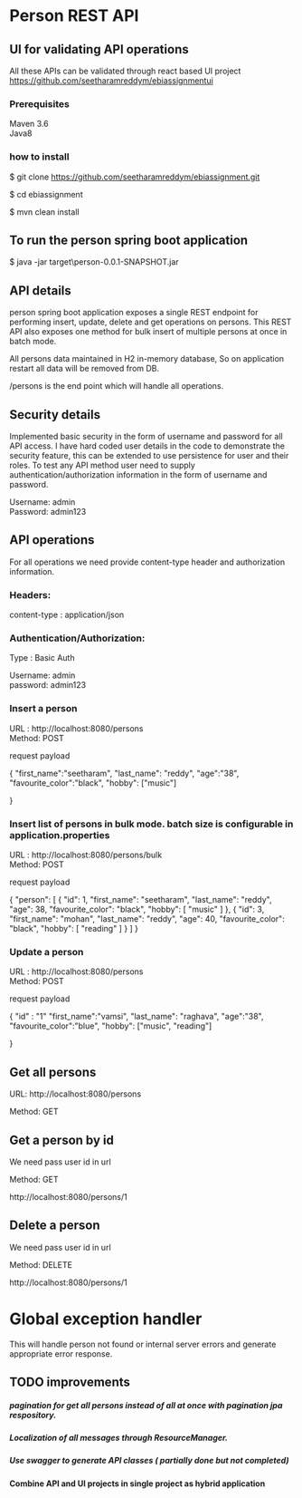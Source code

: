 # Person REST API

## UI for validating API operations

All these APIs can be validated through react based UI project https://github.com/seetharamreddym/ebiassignmentui

### Prerequisites
Maven 3.6  <br/>
Java8


### how to install 

$ git clone https://github.com/seetharamreddym/ebiassignment.git

$ cd ebiassignment

$ mvn clean install

## To run the person spring boot application

$ java -jar target\person-0.0.1-SNAPSHOT.jar




## API details

person spring boot application exposes a single REST endpoint for performing insert, update, delete and get operations on persons.
This REST API also exposes one method for bulk insert of multiple persons at once in batch mode.

All persons data maintained in H2 in-memory database, So on application restart all data will be removed from DB.

/persons is the end point which will handle all operations.

## Security details

Implemented  basic  security in the form of username and password for all API access. 
I have hard coded user details in the code to demonstrate the security feature, this can be extended to use persistence for user and their roles.
To test any API method user need to supply authentication/authorization information in the form of username and password.

Username:  admin <br/>
Password:  admin123



## API operations  

For all operations we need provide content-type header and authorization information.

### Headers:

content-type : application/json

### Authentication/Authorization:

Type : Basic Auth  

Username:  admin  <br/>
password:  admin123

### Insert a person 

URL :  http://localhost:8080/persons  
Method: POST

request payload

{
	"first_name":"seetharam",
	"last_name": "reddy",
	"age":"38",
	"favourite_color":"black",
	"hobby": ["music"]

}


### Insert list of persons in bulk mode. batch size is configurable in application.properties
 

URL :  http://localhost:8080/persons/bulk  
Method: POST

request payload

{
    "person": [
        {
            "id": 1,
            "first_name": "seetharam",
            "last_name": "reddy",
            "age": 38,
            "favourite_color": "black",
            "hobby": [
                "music"
            ]
        },
        {
            "id": 3,
            "first_name": "mohan",
            "last_name": "reddy",
            "age": 40,
            "favourite_color": "black",
            "hobby": [
                "reading"
            ]
        }
    ]
}


### Update a person 

URL :  http://localhost:8080/persons  
Method: POST

request payload

{   "id" : "1"
	"first_name":"vamsi",
	"last_name": "raghava",
	"age":"38",
	"favourite_color":"blue",
	"hobby": ["music", "reading"]

}


## Get all persons 

URL:  http://localhost:8080/persons

Method: GET

## Get a person by id

We need pass  user id in url

Method: GET

http://localhost:8080/persons/1

## Delete a person

We need pass  user id in url

Method: DELETE

http://localhost:8080/persons/1


# Global exception handler

This will handle person not found or internal server errors and generate appropriate error response.


## TODO improvements

##### pagination for get all persons instead of all at once with pagination jpa respository.
##### Localization of all  messages through ResourceManager.
##### Use swagger to generate API classes ( partially done but not completed)
#### Combine API and UI projects in single project as hybrid application


